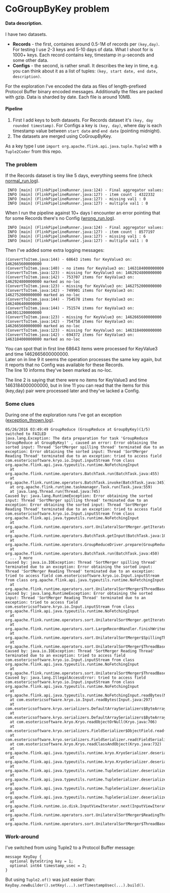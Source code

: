 # CoGroupByKey problem

#### Data description.
I have two datasets.
 - **Records** - the first, containes around 0.5-1M of records per `(key,day)`. For testing I use 2-3 keys and 5-10 days of data. What I shoot for is 1000+ keys. Each record contains key, timestamp in μ-seconds and some other data.
 - **Configs** - the second, is rather small. It describes the key in time, e.g. you can think about it as a list of tuples: `(key, start date, end date, description)`.

For the exploration I've encoded the data as files of length-prefixed Protocol Buffer binary encoded messages. Additionally the files are packed with gzip. Data is sharded by date. Each file is around 10MB.

#### Pipeline
 1. First I add keys to both datasets. For Records dataset it's `(key, day rounded timestamp)`. For Configs a key is `(key, day)`, where day is each timestamp value between `start date` and `end date` (pointing midnight).
 2. The datasets are merged using CoGroupByKey.

As a key type I use `import org.apache.flink.api.java.tuple.Tuple2` with a `Tuple2Coder` from this repo.

### The problem
If the Records dataset is tiny like 5 days, everything seems fine (check [normal_run.log](./normal_run.log)).

```
 INFO [main] (FlinkPipelineRunner.java:124) - Final aggregator values:
 INFO [main] (FlinkPipelineRunner.java:127) - item count : 4322332
 INFO [main] (FlinkPipelineRunner.java:127) - missing val1 : 0
 INFO [main] (FlinkPipelineRunner.java:127) - multiple val1 : 0
```

When I run the pipeline against 10+ days I encounter an error pointing that for some Records there's no Config ([wrong_run.log](./wrong_run.log)).
```
 INFO [main] (FlinkPipelineRunner.java:124) - Final aggregator values:
 INFO [main] (FlinkPipelineRunner.java:127) - item count : 8577197
 INFO [main] (FlinkPipelineRunner.java:127) - missing val1 : 6
 INFO [main] (FlinkPipelineRunner.java:127) - multiple val1 : 0
```

Then I've added some extra logging messages:
```
(ConvertToItem.java:144) - 68643 items for KeyValue3 on: 1462665600000000
(ConvertToItem.java:140) - no items for KeyValue3 on: 1463184000000000
(ConvertToItem.java:123) - missing for KeyValue3 on: 1462924800000000
(ConvertToItem.java:142) - 753707 items for KeyValue3 on: 1462924800000000 marked as no-loc
(ConvertToItem.java:123) - missing for KeyValue3 on: 1462752000000000
(ConvertToItem.java:142) - 749901 items for KeyValue3 on: 1462752000000000 marked as no-loc
(ConvertToItem.java:144) - 754578 items for KeyValue3 on: 1462406400000000
(ConvertToItem.java:144) - 751574 items for KeyValue3 on: 1463011200000000
(ConvertToItem.java:123) - missing for KeyValue3 on: 1462665600000000
(ConvertToItem.java:142) - 754758 items for KeyValue3 on: 1462665600000000 marked as no-loc
(ConvertToItem.java:123) - missing for KeyValue3 on: 1463184000000000
(ConvertToItem.java:142) - 694372 items for KeyValue3 on: 1463184000000000 marked as no-loc
```
You can spot that in first line 68643 items were processed for KeyValue3 and time 1462665600000000.   
Later on in line 9 it seems the operation processes the same key again, but it reports that no Config was available for these Records.  
The line 10 informs they've been marked as no-loc.

The line 2 is saying that there were no items for KeyValue3 and time 1463184000000000, but in line 11 you can read that the items for this (key,day) pair were processed later and they've lacked a Config.

### Some clues
During one of the exploration runs I've got an exception ([exception_thrown.log](./exception_thrown.log)).
```
05/26/2016 03:49:49 GroupReduce (GroupReduce at GroupByKey)(1/5) switched to FAILED
java.lang.Exception: The data preparation for task 'GroupReduce (GroupReduce at GroupByKey)' , caused an error: Error obtaining the sorted input: Thread 'SortMerger spilling thread' terminated due to an exception: Error obtaining the sorted input: Thread 'SortMerger Reading Thread' terminated due to an exception: tried to access field com.esotericsoftware.kryo.io.Input.inputStream from class org.apache.flink.api.java.typeutils.runtime.NoFetchingInput
  at org.apache.flink.runtime.operators.BatchTask.run(BatchTask.java:455)
  at org.apache.flink.runtime.operators.BatchTask.invoke(BatchTask.java:345)
  at org.apache.flink.runtime.taskmanager.Task.run(Task.java:559)
  at java.lang.Thread.run(Thread.java:745)
Caused by: java.lang.RuntimeException: Error obtaining the sorted input: Thread 'SortMerger spilling thread' terminated due to an exception: Error obtaining the sorted input: Thread 'SortMerger Reading Thread' terminated due to an exception: tried to access field com.esotericsoftware.kryo.io.Input.inputStream from class org.apache.flink.api.java.typeutils.runtime.NoFetchingInput
  at org.apache.flink.runtime.operators.sort.UnilateralSortMerger.getIterator(UnilateralSortMerger.java:619)
  at org.apache.flink.runtime.operators.BatchTask.getInput(BatchTask.java:1079)
  at org.apache.flink.runtime.operators.GroupReduceDriver.prepare(GroupReduceDriver.java:94)
  at org.apache.flink.runtime.operators.BatchTask.run(BatchTask.java:450)
  ... 3 more
Caused by: java.io.IOException: Thread 'SortMerger spilling thread' terminated due to an exception: Error obtaining the sorted input: Thread 'SortMerger Reading Thread' terminated due to an exception: tried to access field com.esotericsoftware.kryo.io.Input.inputStream from class org.apache.flink.api.java.typeutils.runtime.NoFetchingInput
  at org.apache.flink.runtime.operators.sort.UnilateralSortMerger$ThreadBase.run(UnilateralSortMerger.java:799)
Caused by: java.lang.RuntimeException: Error obtaining the sorted input: Thread 'SortMerger Reading Thread' terminated due to an exception: tried to access field com.esotericsoftware.kryo.io.Input.inputStream from class org.apache.flink.api.java.typeutils.runtime.NoFetchingInput
  at org.apache.flink.runtime.operators.sort.UnilateralSortMerger.getIterator(UnilateralSortMerger.java:619)
  at org.apache.flink.runtime.operators.sort.LargeRecordHandler.finishWriteAndSortKeys(LargeRecordHandler.java:263)
  at org.apache.flink.runtime.operators.sort.UnilateralSortMerger$SpillingThread.go(UnilateralSortMerger.java:1409)
  at org.apache.flink.runtime.operators.sort.UnilateralSortMerger$ThreadBase.run(UnilateralSortMerger.java:796)
Caused by: java.io.IOException: Thread 'SortMerger Reading Thread' terminated due to an exception: tried to access field com.esotericsoftware.kryo.io.Input.inputStream from class org.apache.flink.api.java.typeutils.runtime.NoFetchingInput
  at org.apache.flink.runtime.operators.sort.UnilateralSortMerger$ThreadBase.run(UnilateralSortMerger.java:799)
Caused by: java.lang.IllegalAccessError: tried to access field com.esotericsoftware.kryo.io.Input.inputStream from class org.apache.flink.api.java.typeutils.runtime.NoFetchingInput
  at org.apache.flink.api.java.typeutils.runtime.NoFetchingInput.readBytes(NoFetchingInput.java:122)
  at com.esotericsoftware.kryo.io.Input.readBytes(Input.java:297)
  at com.esotericsoftware.kryo.serializers.DefaultArraySerializers$ByteArraySerializer.read(DefaultArraySerializers.java:35)
  at com.esotericsoftware.kryo.serializers.DefaultArraySerializers$ByteArraySerializer.read(DefaultArraySerializers.java:18)
  at com.esotericsoftware.kryo.Kryo.readObjectOrNull(Kryo.java:706)
  at com.esotericsoftware.kryo.serializers.FieldSerializer$ObjectField.read(FieldSerializer.java:611)
  at com.esotericsoftware.kryo.serializers.FieldSerializer.read(FieldSerializer.java:221)
  at com.esotericsoftware.kryo.Kryo.readClassAndObject(Kryo.java:732)
  at org.apache.flink.api.java.typeutils.runtime.kryo.KryoSerializer.deserialize(KryoSerializer.java:228)
  at org.apache.flink.api.java.typeutils.runtime.kryo.KryoSerializer.deserialize(KryoSerializer.java:242)
  at org.apache.flink.api.java.typeutils.runtime.TupleSerializer.deserialize(TupleSerializer.java:144)
  at org.apache.flink.api.java.typeutils.runtime.TupleSerializer.deserialize(TupleSerializer.java:30)
  at org.apache.flink.api.java.typeutils.runtime.TupleSerializer.deserialize(TupleSerializer.java:144)
  at org.apache.flink.api.java.typeutils.runtime.TupleSerializer.deserialize(TupleSerializer.java:30)
  at org.apache.flink.runtime.io.disk.InputViewIterator.next(InputViewIterator.java:43)
  at org.apache.flink.runtime.operators.sort.UnilateralSortMerger$ReadingThread.go(UnilateralSortMerger.java:973)
  at org.apache.flink.runtime.operators.sort.UnilateralSortMerger$ThreadBase.run(UnilateralSortMerger.java:796)
```

### Work-around
I've switched from using Tuple2 to a Protocol Buffer message:
```
message KeyDay {
  optional ByteString key = 1;
  optional int64 timestamp_usec = 2;
}
```

But using `Tuple2.of()` was just easier than: `KeyDay.newBuilder().setKey(...).setTimestampUsec(...).build()`.
